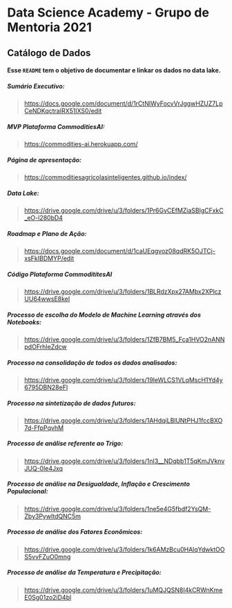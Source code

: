 
# Data Science Academy - Grupo de Mentoria 2021 
## Catálogo de Dados

#### Esse `README` tem o objetivo de documentar e linkar os dados no data lake.

##### Sumário Executivo:
> https://docs.google.com/document/d/1rCtNIWyFocvVrJggwHZUZ7LpCeNDKqctraIRX51lXS0/edit

##### MVP Plataforma CommoditiesAI:
> https://commodities-ai.herokuapp.com/

##### Página de apresentação:
> https://commoditiesagricolasinteligentes.github.io/index/

##### Data Lake:
> https://drive.google.com/drive/u/3/folders/1Pr6GvCEfMZiaSBlgCFxkC_eO-l280bD4

##### Roadmap e Plano de Ação:
> https://docs.google.com/document/d/1caUEqgvoz08qdRK5OJTCj-xsFkIBDMYP/edit

##### Código Plataforma CommodititesAI
> https://drive.google.com/drive/u/3/folders/1BLRdzXpx27AMbx2XPlczUU64wwsE8keI

##### Processo de escolha do Modelo de Machine Learning através dos Notebooks:
> https://drive.google.com/drive/u/3/folders/1ZfB7BM5_Fca1HVO2nANNpdOFrhIeZdcw

##### Processo na consolidação de todos os dados analisados:
> https://drive.google.com/drive/u/3/folders/19IeWLCS1VLqMscH1Yd4y6795DBN28eFl

##### Processo na sintetização de dados futuros:
> https://drive.google.com/drive/u/3/folders/1AHdqiLBlUNtPHJ1fccBXO7d-FfpPqvhM

##### Processo de análise referente ao Trigo:
> https://drive.google.com/drive/u/3/folders/1nI3__NDqbb1T5qKmJVknvJUQ-0le4Jxq

##### Processo de análise na Desigualdade, Inflação e Crescimento Populacional:
> https://drive.google.com/drive/u/3/folders/1ne5e4G5fbdf2YsQM-Zby3PywltdQNC5m

##### Processo de análise dos Fatores Econômicos:
> https://drive.google.com/drive/u/3/folders/1k6AMzBcu0HAlqYdwktOOS5vvFZuO0mng

##### Processo de análise da Temperatura e Precipitação:
> https://drive.google.com/drive/u/3/folders/1uMQJQSN8I4kCRWnKmeE0Sg01zo2iD4bl


